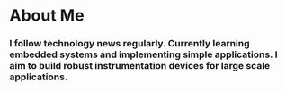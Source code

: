 # About Me 
### I follow technology news regularly. Currently learning embedded systems and implementing simple applications. I aim to build robust instrumentation devices for large scale applications.  

